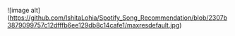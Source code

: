![image alt] (https://github.com/IshitaLohia/Spotify_Song_Recommendation/blob/2307b3879099757c12dfffb6ee129db8c14cafe1/maxresdefault.jpg)

